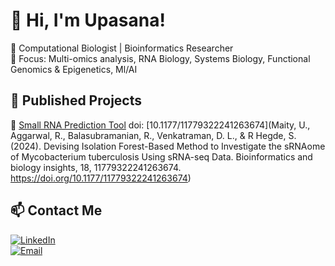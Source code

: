 # 👋 Hi, I'm Upasana!  
🔬 Computational Biologist | Bioinformatics Researcher  
🎯 Focus: Multi-omics analysis, RNA Biology, Systems Biology, Functional Genomics & Epigenetics, Ml/AI

## 🚀 Published Projects  
🔹 [Small RNA Prediction Tool](http://posif.ibab.ac.in/) doi: [10.1177/11779322241263674](Maity, U., Aggarwal, R., Balasubramanian, R., Venkatraman, D. L., & R Hegde, S. (2024). Devising Isolation Forest-Based Method to Investigate the sRNAome of Mycobacterium tuberculosis Using sRNA-seq Data. Bioinformatics and biology insights, 18, 11779322241263674. https://doi.org/10.1177/11779322241263674)

## 📫 Contact Me  
[![LinkedIn](https://img.shields.io/badge/LinkedIn-Upasana%20Maity-blue?style=flat-square&logo=linkedin)](https://www.linkedin.com/in/upasana-maity-8a6573202)  
[![Email](https://img.shields.io/badge/Email-upasana.biores@gmail.com-red?style=flat-square&logo=gmail)](mailto:upasana.biores@gmail.com)  
